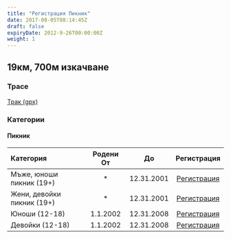 ```yaml
---
title: "Регистрация Пикник"
date: 2017-08-05T08:14:45Z
draft: false
expiryDate: 2012-9-26T00:00:00Z
weight: 1
---
```


## 19км, 700м изкачване
### Трасе  
[Трак (gpx)](https://drive.google.com/file/d/1mtRZ3nVulS3SvMtFwTIgwJzj0ww0W7Sr/view?usp=sharing) 


### Категории
#### Пикник
Категория         | Родени От |      До   | Регистрация     
:-----------------|:---------:|:---------:|:-----------:
 Мъже, юноши пикник (19+)  |     *     | 12.31.2001| [Регистрация](https://forms.gle/WhFRzTo8HHJU92gE8)
 Жени, девойки пикник  (19+) |     *     | 12.31.2001| [Регистрация](https://forms.gle/WhFRzTo8HHJU92gE8)
 Юноши (12-18)  | 1.1.2002  | 12.31.2008| [Регистрация](https://forms.gle/WhFRzTo8HHJU92gE8)
 Девойки (12-18)| 1.1.2002  | 12.31.2008| [Регистрация](https://forms.gle/WhFRzTo8HHJU92gE8)


